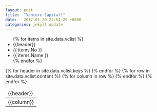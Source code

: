 ```yaml
---
layout: post
title:  "Venture Capital!"
date:   2017-01-20 22:54:29 +0800
categories: jekyll update
---
```


<ul>
{% for items in site.data.vclist %}
 <li>
{{header}}
 </li>
  <li>
      {{ items.No }}
  </li>
  <li>
      {{ items.Name }}
  </li>
{% endfor %}
</ul>

<table>
  <thead>
    <tr>
    {% for header in site.data.vclist.keys %}
      <td>{{header}}</td>
    {% endfor %}
    </tr>
  </thead>
  <tbody>
    {% for row in site.data.vclist.content %}
    <tr>
    {% for column in row %}
      <td>{{column}}</td>
    {% endfor %}
    </tr>
    {% endfor %}
  </tbody>
</table>
